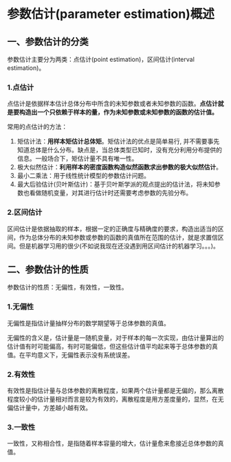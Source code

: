 # 参数估计(parameter estimation)概述

## 一、参数估计的分类

参数估计主要分为两类：点估计(point estimation)，区间估计(interval estimation)。

### 1.点估计

点估计是依据样本估计总体分布中所含的未知参数或者未知参数的函数。**点估计就是要构造出一个只依赖于样本的量，作为未知参数或未知参数的函数的估计值。**

常用的点估计的方法：

1. 矩估计法：**用样本矩估计总体矩**。矩估计法的优点是简单易行, 并不需要事先知道总体是什么分布。缺点是，当总体类型已知时，没有充分利用分布提供的信息。一般场合下，矩估计量不具有唯一性。
2. 极大似然估计：**利用样本的密度函数构造似然函数求出参数的极大似然估计**。
3. 最小二乘法：用于线性统计模型的参数估计问题。
4. 最大后验估计(贝叶斯估计)：基于贝叶斯学派的观点提出的估计法，将未知参数也看做随机变量，对其进行估计时还需要考虑参数的先验分布。



### 2.区间估计

区间估计是依据抽取的样本，根据一定的正确度与精确度的要求，构造出适当的区间，作为总体分布的未知参数或参数的函数的真值所在范围的估计，就是求置信区间。但是机器学习用的很少(不如说我现在还没遇到用区间估计的机器学习。。。)。



## 二、参数估计的性质

参数估计的性质：无偏性，有效性，一致性。

### 1.无偏性

无偏性是指估计量抽样分布的数学期望等于总体参数的真值。

无偏性的含义是，估计量是一随机变量，对于样本的每一次实现，由估计量算出的估计值有时可能偏高，有时可能偏低，但这些估计值平均起来等于总体参数的真值。在平均意义下，无偏性表示没有系统误差。



### 2.有效性

有效性是指估计量与总体参数的离散程度，如果两个估计量都是无偏的，那么离散程度较小的估计量相对而言是较为有效的，离散程度是用方差度量的，显然，在无偏估计量中，方差越小越有效。



### 3.一致性

一致性，又称相合性，是指随着样本容量的增大，估计量愈来愈接近总体参数的真值。